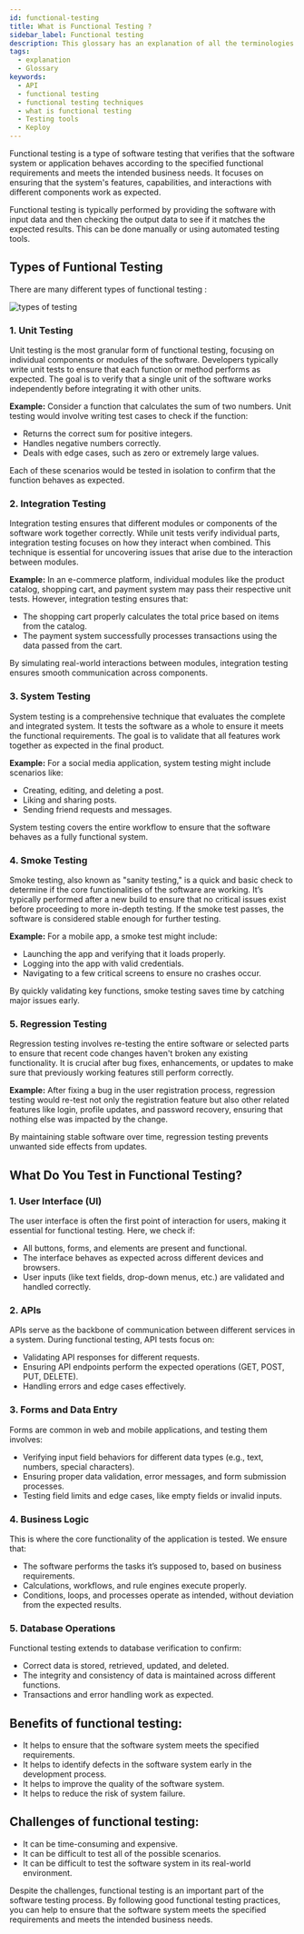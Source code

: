 ```yaml
---
id: functional-testing
title: What is Functional Testing ?
sidebar_label: Functional testing
description: This glossary has an explanation of all the terminologies that beginners find difficult to understand at first glance.
tags:
  - explanation
  - Glossary
keywords:
  - API
  - functional testing 
  - functional testing techniques
  - what is functional testing 
  - Testing tools
  - Keploy
---
```


Functional testing is a type of software testing that verifies that the software system or application behaves according to the specified functional requirements and meets the intended business needs. It focuses on ensuring that the system's features, capabilities, and interactions with different components work as expected.

Functional testing is typically performed by providing the software with input data and then checking the output data to see if it matches the expected results. This can be done manually or using automated testing tools.

## Types of Funtional Testing

There are many different types of functional testing : 

![types of testing](../../../../../static/img/glossary/functional.png)

### 1. **Unit Testing**

Unit testing is the most granular form of functional testing, focusing on individual components or modules of the software. Developers typically write unit tests to ensure that each function or method performs as expected. The goal is to verify that a single unit of the software works independently before integrating it with other units.


**Example:** Consider a function that calculates the sum of two numbers. Unit testing would involve writing test cases to check if the function:
- Returns the correct sum for positive integers.
- Handles negative numbers correctly.
- Deals with edge cases, such as zero or extremely large values.

Each of these scenarios would be tested in isolation to confirm that the function behaves as expected.


### 2. **Integration Testing**

Integration testing ensures that different modules or components of the software work together correctly. While unit tests verify individual parts, integration testing focuses on how they interact when combined. This technique is essential for uncovering issues that arise due to the interaction between modules.

**Example:** In an e-commerce platform, individual modules like the product catalog, shopping cart, and payment system may pass their respective unit tests. However, integration testing ensures that:
- The shopping cart properly calculates the total price based on items from the catalog.
- The payment system successfully processes transactions using the data passed from the cart.

By simulating real-world interactions between modules, integration testing ensures smooth communication across components.


### 3. **System Testing**

System testing is a comprehensive technique that evaluates the complete and integrated system. It tests the software as a whole to ensure it meets the functional requirements. The goal is to validate that all features work together as expected in the final product.

**Example:** For a social media application, system testing might include scenarios like:
- Creating, editing, and deleting a post.
- Liking and sharing posts.
- Sending friend requests and messages.

System testing covers the entire workflow to ensure that the software behaves as a fully functional system.


### 4. **Smoke Testing**

Smoke testing, also known as "sanity testing," is a quick and basic check to determine if the core functionalities of the software are working. It’s typically performed after a new build to ensure that no critical issues exist before proceeding to more in-depth testing. If the smoke test passes, the software is considered stable enough for further testing.

**Example:** For a mobile app, a smoke test might include:
- Launching the app and verifying that it loads properly.
- Logging into the app with valid credentials.
- Navigating to a few critical screens to ensure no crashes occur.

By quickly validating key functions, smoke testing saves time by catching major issues early.


### 5. **Regression Testing**

Regression testing involves re-testing the entire software or selected parts to ensure that recent code changes haven't broken any existing functionality. It is crucial after bug fixes, enhancements, or updates to make sure that previously working features still perform correctly.

**Example:** After fixing a bug in the user registration process, regression testing would re-test not only the registration feature but also other related features like login, profile updates, and password recovery, ensuring that nothing else was impacted by the change.

By maintaining stable software over time, regression testing prevents unwanted side effects from updates.


## What Do You Test in Functional Testing?


### 1. User Interface (UI)
The user interface is often the first point of interaction for users, making it essential for functional testing. Here, we check if:
- All buttons, forms, and elements are present and functional.
- The interface behaves as expected across different devices and browsers.
- User inputs (like text fields, drop-down menus, etc.) are validated and handled correctly.


### 2. APIs
APIs serve as the backbone of communication between different services in a system. During functional testing, API tests focus on:
- Validating API responses for different requests.
- Ensuring API endpoints perform the expected operations (GET, POST, PUT, DELETE).
- Handling errors and edge cases effectively.


### 3. Forms and Data Entry
Forms are common in web and mobile applications, and testing them involves:
- Verifying input field behaviors for different data types (e.g., text, numbers, special characters).
- Ensuring proper data validation, error messages, and form submission processes.
- Testing field limits and edge cases, like empty fields or invalid inputs.


### 4. Business Logic
This is where the core functionality of the application is tested. We ensure that:
- The software performs the tasks it’s supposed to, based on business requirements.
- Calculations, workflows, and rule engines execute properly.
- Conditions, loops, and processes operate as intended, without deviation from the expected results.


### 5. Database Operations
Functional testing extends to database verification to confirm:
- Correct data is stored, retrieved, updated, and deleted.
- The integrity and consistency of data is maintained across different functions.
- Transactions and error handling work as expected.

## Benefits of functional testing:

- It helps to ensure that the software system meets the specified requirements.
- It helps to identify defects in the software system early in the development process.
- It helps to improve the quality of the software system.
- It helps to reduce the risk of system failure.

## Challenges of functional testing:

- It can be time-consuming and expensive.
- It can be difficult to test all of the possible scenarios.
- It can be difficult to test the software system in its real-world environment.

Despite the challenges, functional testing is an important part of the software testing process. By following good functional testing practices, you can help to ensure that the software system meets the specified requirements and meets the intended business needs.
